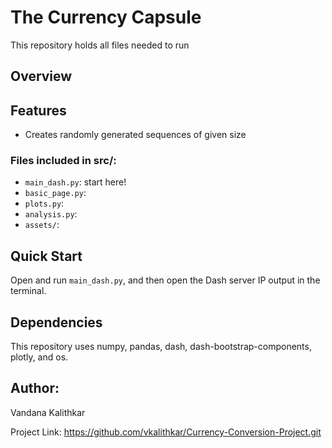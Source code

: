 # The Currency Capsule

This repository holds all files needed to run 

## Overview 


## Features
* Creates randomly generated sequences of given size  

### Files included in src/:

* `main_dash.py`: start here!
* `basic_page.py`: 
* `plots.py`: 
* `analysis.py`: 
* `assets/`:

## Quick Start

Open and run `main_dash.py`, and then open the Dash server IP output in the terminal.

## Dependencies 

This repository uses numpy, pandas, dash, dash-bootstrap-components, plotly, and os.

## Author:

Vandana Kalithkar

Project Link: https://github.com/vkalithkar/Currency-Conversion-Project.git